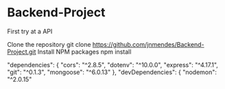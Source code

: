 # Backend-Project
First try at a API

Clone the repository
git clone https://github.com/jnmendes/Backend-Project.git
Install NPM packages
npm install

"dependencies": {
    "cors": "^2.8.5",
    "dotenv": "^10.0.0",
    "express": "^4.17.1",
    "git": "^0.1.3",
    "mongoose": "^6.0.13"
  },
  "devDependencies": {
    "nodemon": "^2.0.15"
    
